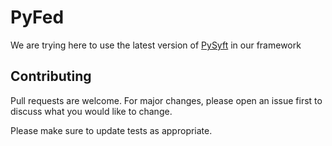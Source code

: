 # PyFed

We are trying here to use the latest version of [PySyft](https://github.com/OpenMined/PySyft) in our framework

## Contributing
Pull requests are welcome. For major changes, please open an issue first to discuss what you would like to change.

Please make sure to update tests as appropriate.
